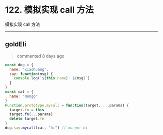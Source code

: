 
 # 122. 模拟实现 call 方法 
 模拟实现 call 方法 
 ***
## goldEli 
 > commented 8 days ago 


```javascript
const dog = {
  name: "xiaohuang",
  say: function(msg) {
    console.log(`${this.name}: ${msg}`)
  }
}
const cat = {
  name: "mongo"
}
Function.prototype.mycall = function(target, ...params) {
  target.fn = this
  target.fn(...params)
  delete target.fn
}
dog.say.mycall(cat, "hi") // mongo: hi

```
